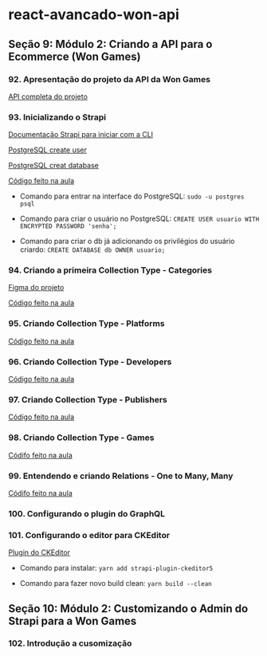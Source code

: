 # react-avancado-won-api

## Seção 9: Módulo 2: Criando a API para o Ecommerce (Won Games)

### 92. Apresentação do projeto da API da Won Games

[API completa do projeto](https://github.com/Won-Games/api)

### 93. Inicializando o Strapi

[Documentação Strapi para iniciar com a CLI](https://strapi.io/documentation/developer-docs/latest/setup-deployment-guides/installation/cli.html)

[PostgreSQL create user](https://www.postgresql.org/docs/current/sql-createuser.html)

[PostgreSQL creat database](https://www.postgresql.org/docs/12/sql-createdatabase.html)

[Código feito na aula](https://github.com/Won-Games/api/commit/42a863360a3cdb605b27841187b4227525274ad4)

* Comando para entrar na interface do PostgreSQL: `sudo -u postgres psql`

* Comando para criar o usuário no PostgreSQL: `CREATE USER usuario WITH ENCRYPTED PASSWORD 'senha';`

* Comando para criar o db já adicionando os privilégios do usuário criardo: `CREATE DATABASE db OWNER usuario;`

### 94. Criando a primeira Collection Type - Categories

[Figma do projeto](https://www.figma.com/file/xwqB4b2hX8yPmp66vRuHLz/Won-Games---Em-Andamento!!?node-id=139%3A0)

[Código feito na aula](https://github.com/Won-Games/api/commit/cbad1f92ab24a47ac930bc5cea2d8166a7de5a40)

### 95. Criando Collection Type - Platforms

[Código feito na aula](https://github.com/Won-Games/api/commit/1d6378d009a85d41f677f080eb7c5c12f5ca4cc9)

### 96. Criando Collection Type - Developers

[Código feito na aula](https://github.com/Won-Games/api/commit/5fca468ee134bc4b5000ac3fd20586800f7418de)

### 97. Criando Collection Type - Publishers

[Código feito na aula](https://github.com/Won-Games/api/commit/5aa8f89e17aa7423fce798350969b2776ea06052)

### 98. Criando Collection Type - Games

[Códifo feito na aula](https://github.com/Won-Games/api/commit/bb27b8946a15f6916fb904d15acc3c39e26e79fd)

### 99. Entendendo e criando Relations - One to Many, Many

[Códifo feito na aula](https://github.com/Won-Games/api/commit/598cf5682a2011669b02a4a1dfa5e33cea361db6)

### 100. Configurando o plugin do GraphQL

### 101. Configurando o editor para CKEditor

[Plugin do CKEditor](https://github.com/Roslovets-Inc/strapi-plugin-ckeditor5)

* Comando para instalar: ```yarn add strapi-plugin-ckeditor5```

* Comando para fazer novo build clean: ```yarn build --clean```

## Seção 10: Módulo 2: Customizando o Admin do Strapi para a Won Games

### 102. Introdução a cusomização
